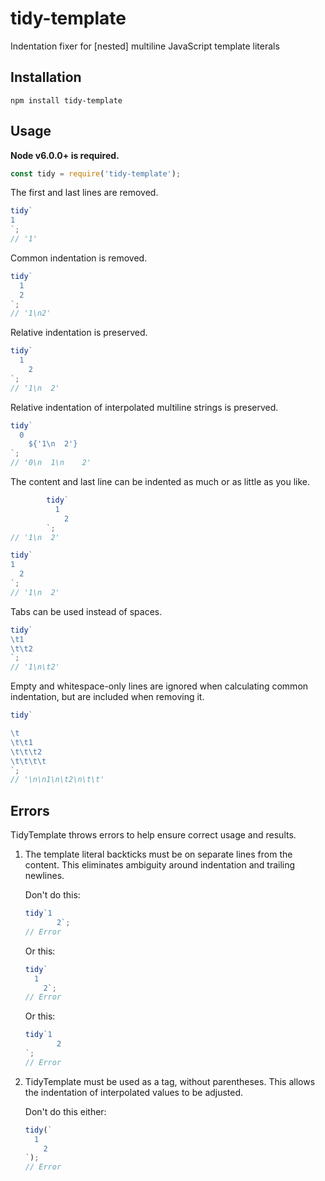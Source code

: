 # tidy-template
Indentation fixer for [nested] multiline JavaScript template literals

## Installation
```
npm install tidy-template
```

## Usage
**Node v6.0.0+ is required.**

```javascript
const tidy = require('tidy-template');
```

The first and last lines are removed.
```javascript
tidy`
1
`;
// '1'
```

Common indentation is removed.
```javascript
tidy`
  1
  2
`;
// '1\n2'
```

Relative indentation is preserved.
```javascript
tidy`
  1
    2
`;
// '1\n  2'
```

Relative indentation of interpolated multiline strings is preserved.
```javascript
tidy`
  0
    ${'1\n  2'}
`;
// '0\n  1\n    2'
```

The content and last line can be indented as much or as little as you like.
```javascript
        tidy`
          1
            2
        `; 
// '1\n  2'

tidy`
1
  2
`; 
// '1\n  2'
```

Tabs can be used instead of spaces.
```javascript
tidy`
\t1
\t\t2
`;
// '1\n\t2'
```

Empty and whitespace-only lines are ignored when calculating common indentation,
but are included when removing it.
```javascript
tidy`

\t
\t\t1
\t\t\t2
\t\t\t\t
`;
// '\n\n1\n\t2\n\t\t'
```

## Errors
TidyTemplate throws errors to help ensure correct usage and results.

1. The template literal backticks must be on separate lines from the content.
This eliminates ambiguity around indentation and trailing newlines.  

   Don't do this:
   ```javascript
   tidy`1
          2`;
   // Error
   ```

   Or this:
   ```javascript
   tidy`
     1
       2`;
   // Error
   ```
   
   Or this:
   ```javascript
   tidy`1
          2
   `;
   // Error
   ```

2. TidyTemplate must be used as a tag, without parentheses. This allows the
indentation of interpolated values to be adjusted.

   Don't do this either:
   ```javascript
   tidy(`
     1
       2
   `);
   // Error
   ```
